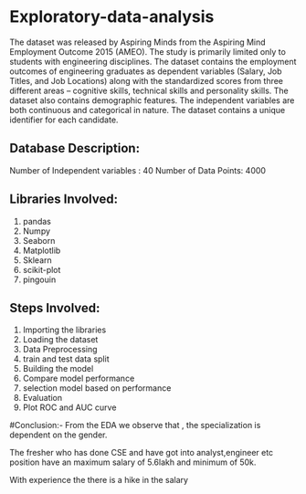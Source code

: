 # Exploratory-data-analysis
The dataset was released by Aspiring Minds from the Aspiring Mind Employment Outcome 2015 (AMEO). The study is primarily limited only to students with engineering disciplines. The dataset contains the employment outcomes of engineering graduates as dependent variables (Salary, Job Titles, and Job Locations) along with the standardized scores from three different areas – cognitive skills, technical skills and personality skills. The dataset also contains demographic features.  The independent variables are both continuous and categorical in nature. The dataset contains a unique identifier for each candidate.

## Database Description:  
Number of Independent variables : 40
Number of Data Points: 4000

## Libraries Involved:
1. pandas
2. Numpy
3. Seaborn
4. Matplotlib
5. Sklearn
6. scikit-plot
7. pingouin

## Steps Involved:
1. Importing the libraries
2. Loading the dataset
3. Data Preprocessing
4. train and test data split
5. Building the model
6. Compare model performance
7. selection model based on performance
8. Evaluation 
9. Plot ROC and AUC curve

#Conclusion:-
From the EDA we observe that , the specialization is dependent on the gender.

The fresher who has done CSE and have got into analyst,engineer etc position have an maximum salary of 5.6lakh and minimum of 50k.

With experience the there is a hike in the salary
